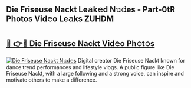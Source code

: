 ## Die Friseuse Nackt Le𝚊k𝚎d N𝚞𝚍es - Part-0tR Photos Vid𝚎o Le𝚊ks ZUHDM

# <h2><a href="http://fbake4.evod.top/?m=Die+Friseuse+Nackt">🔗 👉🔴 Die Friseuse Nackt Vid𝚎o Ph𝚘t𝚘s</a></h2>

[![Die Friseuse Nackt N𝚞d𝚎s](https://i.imgur.com/8V9OHl7.gif)](http://fbake4.evod.top/?m=Die+Friseuse+Nackt)
Digital creator Die Friseuse Nackt known for dance trend performances and lifestyle vlogs. A public figure like Die Friseuse Nackt, with a large following and a strong voice, can inspire and motivate others to make a difference. 

